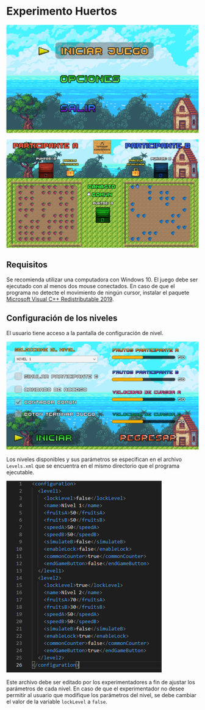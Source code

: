 # Experimento Huertos

![Pantalla principal](<https://raw.githubusercontent.com/CarlosManuelRodr/ExperimentoHuertos/master/img/1.png>)

![main screen](<https://raw.githubusercontent.com/CarlosManuelRodr/ExperimentoHuertos/master/img/3.png>)

## Requisitos

Se recomienda utilizar una computadora con Windows 10. El juego debe ser ejecutado con al menos dos mouse conectados. En caso de que el programa no detecte el movimiento de ningún cursor, instalar el paquete [Microsoft Visual C++ Redistributable 2019](https://aka.ms/vs/16/release/VC_redist.x64.exe>).

## Configuración de los niveles

El usuario tiene acceso a la pantalla de configuración de nivel.

![configuracion](<https://raw.githubusercontent.com/CarlosManuelRodr/ExperimentoHuertos/master/img/2.png>)

Los niveles disponibles y sus parámetros se especifican en el archivo `Levels.xml` que se encuentra en el mismo directorio que el programa ejecutable.

![xml](<https://raw.githubusercontent.com/CarlosManuelRodr/ExperimentoHuertos/master/img/4.png>)

Este archivo debe ser editado por los experimentadores a fin de ajustar los parámetros de cada nivel. En caso de que el experimentador no desee permitir al usuario que modifique los parámetros del nivel, se debe cambiar el valor de la variable `lockLevel` a `false`.

